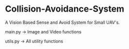 # Collision-Avoidance-System
A Vision Based Sense and Avoid System for Small UAV's.

main.py -> Image and Video functions

utils.py -> All utility functions
